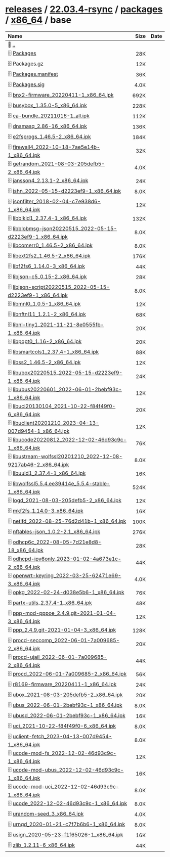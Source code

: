 ---
---

# [releases](/releases/) / [22.03.4-rsync](/releases/22.03.4-rsync/) / [packages](/releases/22.03.4-rsync/packages/) / [x86_64](/releases/22.03.4-rsync/packages/x86_64/) / base


| Name | Size | Date |
|:---|---:|---|
| 📁 [..](../) | | |
| 🗄️ [Packages](./Packages) | 28K | |
| 🗄️ [Packages.gz](./Packages.gz) | 12K | |
| 🗄️ [Packages.manifest](./Packages.manifest) | 36K | |
| 🗄️ [Packages.sig](./Packages.sig) | 4.0K | |
| 🗄️ [bnx2-firmware_20220411-1_x86_64.ipk](./bnx2-firmware_20220411-1_x86_64.ipk) | 692K | |
| 🗄️ [busybox_1.35.0-5_x86_64.ipk](./busybox_1.35.0-5_x86_64.ipk) | 228K | |
| 🗄️ [ca-bundle_20211016-1_all.ipk](./ca-bundle_20211016-1_all.ipk) | 112K | |
| 🗄️ [dnsmasq_2.86-16_x86_64.ipk](./dnsmasq_2.86-16_x86_64.ipk) | 136K | |
| 🗄️ [e2fsprogs_1.46.5-2_x86_64.ipk](./e2fsprogs_1.46.5-2_x86_64.ipk) | 184K | |
| 🗄️ [firewall4_2022-10-18-7ae5e14b-1_x86_64.ipk](./firewall4_2022-10-18-7ae5e14b-1_x86_64.ipk) | 32K | |
| 🗄️ [getrandom_2021-08-03-205defb5-2_x86_64.ipk](./getrandom_2021-08-03-205defb5-2_x86_64.ipk) | 4.0K | |
| 🗄️ [jansson4_2.13.1-2_x86_64.ipk](./jansson4_2.13.1-2_x86_64.ipk) | 24K | |
| 🗄️ [jshn_2022-05-15-d2223ef9-1_x86_64.ipk](./jshn_2022-05-15-d2223ef9-1_x86_64.ipk) | 8.0K | |
| 🗄️ [jsonfilter_2018-02-04-c7e938d6-1_x86_64.ipk](./jsonfilter_2018-02-04-c7e938d6-1_x86_64.ipk) | 12K | |
| 🗄️ [libblkid1_2.37.4-1_x86_64.ipk](./libblkid1_2.37.4-1_x86_64.ipk) | 132K | |
| 🗄️ [libblobmsg-json20220515_2022-05-15-d2223ef9-1_x86_64.ipk](./libblobmsg-json20220515_2022-05-15-d2223ef9-1_x86_64.ipk) | 8.0K | |
| 🗄️ [libcomerr0_1.46.5-2_x86_64.ipk](./libcomerr0_1.46.5-2_x86_64.ipk) | 8.0K | |
| 🗄️ [libext2fs2_1.46.5-2_x86_64.ipk](./libext2fs2_1.46.5-2_x86_64.ipk) | 176K | |
| 🗄️ [libf2fs6_1.14.0-3_x86_64.ipk](./libf2fs6_1.14.0-3_x86_64.ipk) | 44K | |
| 🗄️ [libjson-c5_0.15-2_x86_64.ipk](./libjson-c5_0.15-2_x86_64.ipk) | 28K | |
| 🗄️ [libjson-script20220515_2022-05-15-d2223ef9-1_x86_64.ipk](./libjson-script20220515_2022-05-15-d2223ef9-1_x86_64.ipk) | 8.0K | |
| 🗄️ [libmnl0_1.0.5-1_x86_64.ipk](./libmnl0_1.0.5-1_x86_64.ipk) | 12K | |
| 🗄️ [libnftnl11_1.2.1-2_x86_64.ipk](./libnftnl11_1.2.1-2_x86_64.ipk) | 68K | |
| 🗄️ [libnl-tiny1_2021-11-21-8e0555fb-1_x86_64.ipk](./libnl-tiny1_2021-11-21-8e0555fb-1_x86_64.ipk) | 20K | |
| 🗄️ [libpopt0_1.16-2_x86_64.ipk](./libpopt0_1.16-2_x86_64.ipk) | 20K | |
| 🗄️ [libsmartcols1_2.37.4-1_x86_64.ipk](./libsmartcols1_2.37.4-1_x86_64.ipk) | 88K | |
| 🗄️ [libss2_1.46.5-2_x86_64.ipk](./libss2_1.46.5-2_x86_64.ipk) | 12K | |
| 🗄️ [libubox20220515_2022-05-15-d2223ef9-1_x86_64.ipk](./libubox20220515_2022-05-15-d2223ef9-1_x86_64.ipk) | 24K | |
| 🗄️ [libubus20220601_2022-06-01-2bebf93c-1_x86_64.ipk](./libubus20220601_2022-06-01-2bebf93c-1_x86_64.ipk) | 12K | |
| 🗄️ [libuci20130104_2021-10-22-f84f49f0-6_x86_64.ipk](./libuci20130104_2021-10-22-f84f49f0-6_x86_64.ipk) | 20K | |
| 🗄️ [libuclient20201210_2023-04-13-007d9454-1_x86_64.ipk](./libuclient20201210_2023-04-13-007d9454-1_x86_64.ipk) | 12K | |
| 🗄️ [libucode20220812_2022-12-02-46d93c9c-1_x86_64.ipk](./libucode20220812_2022-12-02-46d93c9c-1_x86_64.ipk) | 76K | |
| 🗄️ [libustream-wolfssl20201210_2022-12-08-9217ab46-2_x86_64.ipk](./libustream-wolfssl20201210_2022-12-08-9217ab46-2_x86_64.ipk) | 8.0K | |
| 🗄️ [libuuid1_2.37.4-1_x86_64.ipk](./libuuid1_2.37.4-1_x86_64.ipk) | 16K | |
| 🗄️ [libwolfssl5.5.4.ee39414e_5.5.4-stable-1_x86_64.ipk](./libwolfssl5.5.4.ee39414e_5.5.4-stable-1_x86_64.ipk) | 524K | |
| 🗄️ [logd_2021-08-03-205defb5-2_x86_64.ipk](./logd_2021-08-03-205defb5-2_x86_64.ipk) | 12K | |
| 🗄️ [mkf2fs_1.14.0-3_x86_64.ipk](./mkf2fs_1.14.0-3_x86_64.ipk) | 16K | |
| 🗄️ [netifd_2022-08-25-76d2d41b-1_x86_64.ipk](./netifd_2022-08-25-76d2d41b-1_x86_64.ipk) | 100K | |
| 🗄️ [nftables-json_1.0.2-2.1_x86_64.ipk](./nftables-json_1.0.2-2.1_x86_64.ipk) | 276K | |
| 🗄️ [odhcp6c_2022-08-05-7d21e8d8-18_x86_64.ipk](./odhcp6c_2022-08-05-7d21e8d8-18_x86_64.ipk) | 28K | |
| 🗄️ [odhcpd-ipv6only_2023-01-02-4a673e1c-2_x86_64.ipk](./odhcpd-ipv6only_2023-01-02-4a673e1c-2_x86_64.ipk) | 44K | |
| 🗄️ [openwrt-keyring_2022-03-25-62471e69-3_x86_64.ipk](./openwrt-keyring_2022-03-25-62471e69-3_x86_64.ipk) | 4.0K | |
| 🗄️ [opkg_2022-02-24-d038e5b6-1_x86_64.ipk](./opkg_2022-02-24-d038e5b6-1_x86_64.ipk) | 76K | |
| 🗄️ [partx-utils_2.37.4-1_x86_64.ipk](./partx-utils_2.37.4-1_x86_64.ipk) | 48K | |
| 🗄️ [ppp-mod-pppoe_2.4.9.git-2021-01-04-3_x86_64.ipk](./ppp-mod-pppoe_2.4.9.git-2021-01-04-3_x86_64.ipk) | 12K | |
| 🗄️ [ppp_2.4.9.git-2021-01-04-3_x86_64.ipk](./ppp_2.4.9.git-2021-01-04-3_x86_64.ipk) | 128K | |
| 🗄️ [procd-seccomp_2022-06-01-7a009685-2_x86_64.ipk](./procd-seccomp_2022-06-01-7a009685-2_x86_64.ipk) | 20K | |
| 🗄️ [procd-ujail_2022-06-01-7a009685-2_x86_64.ipk](./procd-ujail_2022-06-01-7a009685-2_x86_64.ipk) | 44K | |
| 🗄️ [procd_2022-06-01-7a009685-2_x86_64.ipk](./procd_2022-06-01-7a009685-2_x86_64.ipk) | 56K | |
| 🗄️ [r8169-firmware_20220411-1_x86_64.ipk](./r8169-firmware_20220411-1_x86_64.ipk) | 24K | |
| 🗄️ [ubox_2021-08-03-205defb5-2_x86_64.ipk](./ubox_2021-08-03-205defb5-2_x86_64.ipk) | 20K | |
| 🗄️ [ubus_2022-06-01-2bebf93c-1_x86_64.ipk](./ubus_2022-06-01-2bebf93c-1_x86_64.ipk) | 8.0K | |
| 🗄️ [ubusd_2022-06-01-2bebf93c-1_x86_64.ipk](./ubusd_2022-06-01-2bebf93c-1_x86_64.ipk) | 16K | |
| 🗄️ [uci_2021-10-22-f84f49f0-6_x86_64.ipk](./uci_2021-10-22-f84f49f0-6_x86_64.ipk) | 8.0K | |
| 🗄️ [uclient-fetch_2023-04-13-007d9454-1_x86_64.ipk](./uclient-fetch_2023-04-13-007d9454-1_x86_64.ipk) | 8.0K | |
| 🗄️ [ucode-mod-fs_2022-12-02-46d93c9c-1_x86_64.ipk](./ucode-mod-fs_2022-12-02-46d93c9c-1_x86_64.ipk) | 12K | |
| 🗄️ [ucode-mod-ubus_2022-12-02-46d93c9c-1_x86_64.ipk](./ucode-mod-ubus_2022-12-02-46d93c9c-1_x86_64.ipk) | 16K | |
| 🗄️ [ucode-mod-uci_2022-12-02-46d93c9c-1_x86_64.ipk](./ucode-mod-uci_2022-12-02-46d93c9c-1_x86_64.ipk) | 8.0K | |
| 🗄️ [ucode_2022-12-02-46d93c9c-1_x86_64.ipk](./ucode_2022-12-02-46d93c9c-1_x86_64.ipk) | 8.0K | |
| 🗄️ [urandom-seed_3_x86_64.ipk](./urandom-seed_3_x86_64.ipk) | 4.0K | |
| 🗄️ [urngd_2020-01-21-c7f7b6b6-1_x86_64.ipk](./urngd_2020-01-21-c7f7b6b6-1_x86_64.ipk) | 8.0K | |
| 🗄️ [usign_2020-05-23-f1f65026-1_x86_64.ipk](./usign_2020-05-23-f1f65026-1_x86_64.ipk) | 16K | |
| 🗄️ [zlib_1.2.11-6_x86_64.ipk](./zlib_1.2.11-6_x86_64.ipk) | 44K | |


